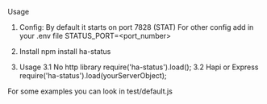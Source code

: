 Usage

1. Config:
By default it starts on port 7828 (STAT)
For other config add in your .env file STATUS_PORT=<port_number>

2. Install
npm install ha-status

3. Usage
3.1 No http library
require('ha-status').load();
3.2 Hapi or Express
require('ha-status').load(yourServerObject);

For some examples you can look in test/default.js